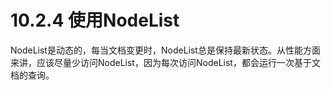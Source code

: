 # 10.2.4 使用NodeList

NodeList是动态的，每当文档变更时，NodeList总是保持最新状态。从性能方面来讲，应该尽量少访问NodeList，因为每次访问NodeList，都会运行一次基于文档的查询。
